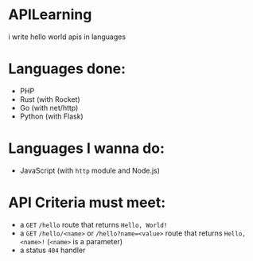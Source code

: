 # APILearning  
i write hello world apis in languages  
  
# Languages done:  
 - PHP  
 - Rust (with Rocket)  
 - Go (with net/http)  
 - Python (with Flask)  

# Languages I wanna do:  
 - JavaScript (with `http` module and Node.js)  
  
# API Criteria must meet:  
 - a `GET` `/hello` route that returns `Hello, World!`  
 - a `GET` `/hello/<name>` or `/hello?name=<value>` route that returns `Hello, <name>!` (`<name>` is a parameter)
 - a status `404` handler
